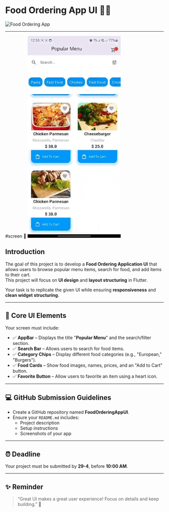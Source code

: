 # Food Ordering App UI 🍔📱

![Food Ordering App](https://paper-attachments.dropboxusercontent.com/s_69647C1FF6C984FF81D4260732A102F2DF4DC072773110481D62B2D7A125EB70_1739185345523_image.png)

---
#screen 📱
![image_alt](https://github.com/DvOmar76/Food-Ordering-App-UI/blob/main/Home_Screen.gif?raw=true)
## Introduction

The goal of this project is to develop a **Food Ordering Application UI** that allows users to browse popular menu items, search for food, and add items to their cart.  
This project will focus on **UI design** and **layout structuring** in Flutter.

Your task is to replicate the given UI while ensuring **responsiveness** and **clean widget structuring**.

---

## 📱 Core UI Elements

Your screen must include:

- ✅ **AppBar** – Displays the title "**Popular Menu**" and the search/filter section.
- ✅ **Search Bar** – Allows users to search for food items.
- ✅ **Category Chips** – Display different food categories (e.g., "European," "Burgers").
- ✅ **Food Cards** – Show food images, names, prices, and an "Add to Cart" button.
- ✅ **Favorite Button** – Allow users to favorite an item using a heart icon.

---

## 💻 GitHub Submission Guidelines

- Create a GitHub repository named **FoodOrderingAppUI**.
- Ensure your `README.md` includes:
  - Project description
  - Setup instructions
  - Screenshots of your app

---

## ⏰ Deadline

Your project must be submitted by **29-4**, before **10:00 AM**.

---

## ✨ Reminder

> “Great UI makes a great user experience! Focus on details and keep building.” 🚀
